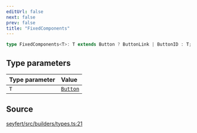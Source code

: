 ```yaml
---
editUrl: false
next: false
prev: false
title: "FixedComponents"
---
```


```ts
type FixedComponents<T>: T extends Button ? ButtonLink | ButtonID : T;
```

## Type parameters

| Type parameter | Value |
| :------ | :------ |
| `T` | [`Button`](/api/classes/button/) |

## Source

[seyfert/src/builders/types.ts:21](https://github.com/potoland/potocuit/blob/c4fb0c1/src/builders/types.ts#L21)
